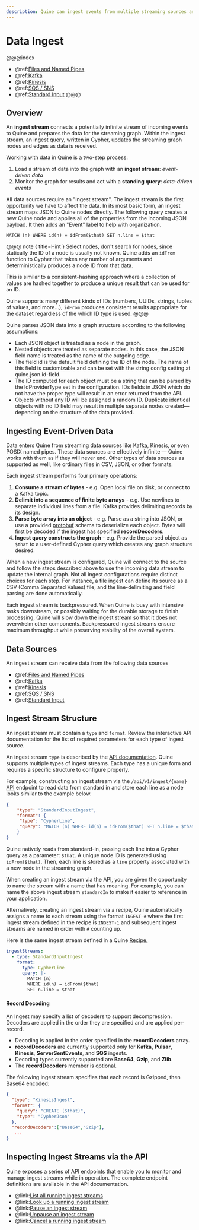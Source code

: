 ```yaml
---
description: Quine can ingest events from multiple streaming sources and data providers
---
```

# Data Ingest

@@@index

* @ref:[Files and Named Pipes](files-and-named-pipes.md)
* @ref:[Kafka](kafka.md)
* @ref:[Kinesis](kinesis.md)
* @ref:[SQS / SNS](sqs---sns.md)
* @ref:[Standard Input](stdin.md)
@@@

## Overview

An **ingest stream** connects a potentially infinite stream of incoming events to Quine and prepares the data for the streaming graph. Within the ingest stream, an ingest query, written in Cypher, updates the streaming graph nodes and edges as data is received.

Working with data in Quine is a two-step process:

1. Load a stream of data into the graph with an **ingest stream**: *event-driven data*
2. Monitor the graph for results and act with a **standing query**: *data-driven events*

All data sources require an "ingest stream". The ingest stream is the first opportunity we have to affect the data. In its most basic form, an ingest stream maps JSON to Quine nodes directly. The following query creates a new Quine node and applies all of the properties from the incoming JSON payload. It then adds an "Event" label to help with organization.

```cypher
MATCH (n) WHERE id(n) = idFrom($that) SET n.line = $that
```

@@@ note { title=Hint }
Select nodes, don't search for nodes, since statically the ID of a node is usually not known. Quine adds an `idFrom` function to Cypher that takes any number of arguments and deterministically produces a node ID from that data.

This is similar to a consistent-hashing approach where a collection of values are hashed together to produce a unique result that can be used for an ID.

Quine supports many different kinds of IDs (numbers, UUIDs, strings, tuples of values, and more…), `idFrom` produces consistent results appropriate for the dataset regardless of the which ID type is used.
@@@

Quine parses JSON data into a graph structure according to the following assumptions:

* Each JSON object is treated as a node in the graph.
* Nested objects are treated as separate nodes. In this case, the JSON field name is treated as the name of the outgoing edge.
* The field id is the default field defining the ID of the node. The name of this field is customizable and can be set with the string config setting at quine.json.id-field.
* The ID computed for each object must be a string that can be parsed by the IdProviderType set in the configuration. IDs fields in JSON which do not have the proper type will result in an error returned from the API.
* Objects without any ID will be assigned a random ID. Duplicate identical objects with no ID field may result in multiple separate nodes created—depending on the structure of the data provided.

## Ingesting Event-Driven Data

Data enters Quine from streaming data sources like Kafka, Kinesis, or even POSIX named pipes. These data sources are effectively infinite — Quine works with them as if they will never end. Other types of data sources as supported as well, like ordinary files in CSV, JSON, or other formats.

Each ingest stream performs four primary operations:

1. **Consume a stream of bytes** - e.g. Open local file on disk, or connect to a Kafka topic.
2. **Delimit into a sequence of finite byte arrays** - e.g. Use newlines to separate individual lines from a file. Kafka provides delimiting records by its design.
3. **Parse byte array into an object** - e.g. Parse as a string into JSON, or use a provided [protobuf](https://developers.google.com/protocol-buffers) schema to deserialize each object. Bytes will first be decoded if the ingest has specified **recordDecoders**.
4. **Ingest query constructs the graph** - e.g. Provide the parsed object as `$that` to a user-defined Cypher query which creates any graph structure desired.

When a new ingest stream is configured, Quine will connect to the source and follow the steps described above to use the incoming data stream to update the internal graph. Not all ingest configurations require distinct choices for each step. For instance, a file ingest can define its source as a CSV (Comma Separated Values) file, and the line-delimiting and field parsing are done automatically.

Each ingest stream is backpressured. When Quine is busy with intensive tasks downstream, or possibly waiting for the durable storage to finish processing, Quine will slow down the ingest stream so that it does not overwhelm other components. Backpressured ingest streams ensure maximum throughput while preserving stability of the overall system.

## Data Sources

An ingest stream can receive data from the following data sources

* @ref:[Files and Named Pipes](files-and-named-pipes.md)
* @ref:[Kafka](kafka.md)
* @ref:[Kinesis](kinesis.md)
* @ref:[SQS / SNS](sqs---sns.md)
* @ref:[Standard Input](stdin.md)
  
## Ingest Stream Structure

An ingest stream must contain a `type` and `format`. Review the interactive API documentation for the list of required parameters for each type of ingest source.

An ingest stream `type` is described by the [API documentation](https://docs.quine.io/reference/rest-api.html#/paths/api-v1-ingest-name/post). Quine supports multiple types of ingest streams. Each type has a unique form and requires a specific structure to configure properly.

For example, constructing an ingest stream via the `/api/v1/ingest/{name}` [API](https://docs.quine.io/reference/rest-api.html#/paths/api-v1-ingest-name/post) endpoint to read data from standard in and store each line as a node looks similar to the example below.

```json
{
    "type": "StandardInputIngest",
    "format": {
     "type": "CypherLine",
     "query": "MATCH (n) WHERE id(n) = idFrom($that) SET n.line = $that"
    }
}
```

Quine natively reads from standard-in, passing each line into a Cypher query as a parameter: `$that`. A unique node ID is generated using `idFrom($that)`. Then, each line is stored as a `line` property associated with a new node in the streaming graph.

When creating an ingest stream via the API, you are given the opportunity to name the stream with a name that has meaning. For example, you can name the above ingest stream `standardIn` to make it easier to reference in your application.

Alternatively, creating an ingest stream via a recipe, Quine automatically assigns a name to each stream using the format `INGEST-#` where the first ingest stream defined in the recipe is `INGEST-1` and subsequent ingest streams are named in order with `#` counting up.

Here is the same ingest stream defined in a Quine [Recipe.](https://docs.quine.io/reference/recipe-ref-manual.html)

```yaml
ingestStreams:
  - type: StandardInputIngest
    format:
      type: CypherLine
      query: |-
        MATCH (n)
        WHERE id(n) = idFrom($that)
        SET n.line = $that
```

#### Record Decoding

An Ingest may specify a list of decoders to support decompression. Decoders are applied in the order they are
specified and are applied per-record.
- Decoding is applied in the order specified in the **recordDecoders** array.
- **recordDecoders** are currently supported _only_ for **Kafka**, **Pulsar**, **Kinesis**, **ServerSentEvents**, and **SQS** ingests.
- Decoding types currently supported are **Base64**, **Gzip**, and **Zlib**.
- The **recordDecoders** member is optional.

The following ingest stream specifies that each record is Gzipped, then Base64 encoded:

```json
{
  "type": "KinesisIngest",
  "format": {
    "query": "CREATE ($that)",
    "type": "CypherJson"
  },
  "recordDecoders":["Base64","Gzip"],
   ...
}
```
## Inspecting Ingest Streams via the API

Quine exposes a series of API endpoints that enable you to monitor and manage ingest streams while in operation. The complete endpoint definitions are available in the API documentation.

* @link:[List all running ingest streams](https://docs.quine.io/reference/rest-api.html#/paths/api-v1-ingest/get)
* @link:[Look up a running ingest stream](https://docs.quine.io/reference/rest-api.html#/paths/api-v1-ingest-name/get)
* @link:[Pause an ingest stream](https://docs.quine.io/reference/rest-api.html#/paths/api-v1-ingest-name--pause/put)
* @link:[Unpause an ingest stream](https://docs.quine.io/reference/rest-api.html#/paths/api-v1-ingest-name--start/put)
* @link:[Cancel a running ingest stream](https://docs.quine.io/reference/rest-api.html#/paths/api-v1-ingest-name/delete)
